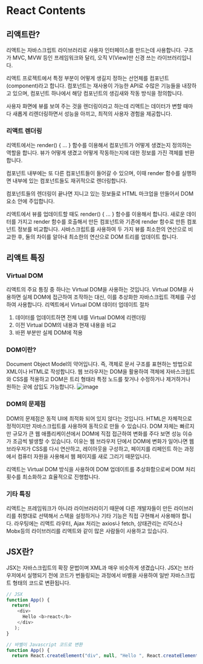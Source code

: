 # React Contents


## 리액트란?
리액트는 자바스크립트 라이브러리로 사용자 인터페이스를 만드는데 사용합니다. 구조가 MVC, MVW 등인 프레임워크와 달리, 오직 V(View)만 신경 쓰는 라이브러리입니다.

리액트 프로젝트에서 특정 부분이 어떻게 생길지 정하는 선언체를 컴포넌트(component)라고 합니다. 컴포넌트는 재사용이 가능한 API로 수많은 기능들을 내장하고 있으며, 
컴포넌트 하나에서 해당 컴포넌트의 생김새와 작동 방식을 정의합니다.

사용자 화면에 뷰를 보여 주는 것을 렌더링이라고 하는데 리액트는 데이터가 변할 때마다 새롭게 리렌더링하면서 성능을 아끼고, 최적의 사용자 경험을 제공합니다.

### 리액트 렌더링
리액트에서는 render() { ... } 함수를 이용해서 컴포넌트가 어떻게 생겼는지 정의하는 역할을 합니다. 뷰가 어떻게 생겼고 어떻게 작동하는지에 대한 정보를 가진 객체를 반환합니다.

컴포넌트 내부에는 또 다른 컴포넌트들이 들어갈 수 있으며, 이때 render 함수를 실행하면 내부에 있는 컴포넌트들도 재귀적으로 렌더링합니다.

컴포넌트들의 렌더링이 끝나면 지니고 있는 정보들로 HTML 마크업을 만들어서 DOM 요소 안에 주입합니다.

리액트에서 뷰를 업데이트할 때도 render() { ... } 함수를 이용해서 합니다. 새로운 데이터를 가지고 render 함수를 호출해서 만든 컴포넌트와 기존에 render 함수로 만튼 컴포넌트 정보를
비교합니다. 사바스크립트를 사용하여 두 가지 뷰를 최소한의 연산으로 비교한 후, 둘의 차이를 알아내 최소한의 연산으로 DOM 트리를 업데이트 합니다.

## 리액트 특징
### Virtual DOM
리액트의 주요 틍징 중 하나는 Virtual DOM을 사용하는 것입니다.
Virtual DOM을 사용하면 실제 DOM에 접근하여 조작하는 대신, 이를 추상화한 자바스크립트 객체를 구성하여 사용합니다.
리엑트에서 Virtual DOM 데이터 업데이트 절차
1. 데이터를 업데이트하면 전체 UI를 Virtual DOM에 리렌더링
2. 이전 Virtual DOM의 내용과 현재 내용을 비교
3. 바뀐 부분만 실제 DOM에 적용

### DOM이란?
Document Object Model의 약어입니다. 즉, 객체로 문서 구조를 표현하는 방법으로 XML이나 HTML로 작성합니다.
웹 브라우저는 DOM을 활용하여 객체에 자바스크립트와 CSS를 적용하고 DOM은 트리 형태라 특정 노드를 찾거나 수정하거나 제거하거나 원하는 곳에 삽입도 가능합니다.
![image](https://user-images.githubusercontent.com/78462110/221190944-281630e7-b989-4a17-88a8-3e5ced430287.png)
### DOM의 문제점
DOM의 문제점은 동적 UI에 최적화 되어 있지 않다는 것입니다. HTML은 자체적으로 정적이지만 자바스크립트를 사용하여 동적으로 만들 수 있습니다.
DOM 자체는 빠르지만 규모가 큰 웹 애플리케이션에서 DOM에 직접 접근하여 변화를 주다 보면 성능 이슈가 조금씩 발생할 수 있습니다. 
이유는 웹 브라우저 단에서 DOM에 변화가 일어나면 웹 브라우저가 CSS를 다시 연산하고, 레이아웃을 구성하고, 페이지를 리페인트 하는 과정에서 컴퓨터 자원을 사용해서 웹 페이지를 새로 그리기 때문입니다.

리액트는 Virtual DOM 방식을 사용하여 DOM 업데이트를 추상화함으로써 DOM 처리 횟수를 최소화하고 효율적으로 진행합니다.

### 기타 특징
리액트는 프레임워크가 아니라 라이브러리이기 때문에 다른 개발자들이 만든 라이브러리를 취향대로 선택해서 스택을 설정하거나 기타 기능은 직접 구현해서 사용해야 합니다.
라우팅에는 리액트 라우터, Ajax 처리는 axios나 fetch, 상태관리는 리덕스나 Mobx등의 라이브러리를 리액트와 같이 많은 사람들이 사용하고 있습니다.

## JSX란?
JSX는 자바스크립트의 확장 문법이며 XML과 매우 비슷하게 생겼습니다. JSX는 브라우저에서 실행되기 전에 코드가 번들링되는 과정에서 바벨을 사용하여 일반 자바스크립트 형태의 코드로 변환됩니다.

```javascript
// JSX
function App() {
  return(
    <div>
      Hello <b>react</b>
    </div>
   );
}

// 바벨이 Javascript 코드로 변환
function App() {
  return React.createElement("div", null, "Hello ", React.createElement("b", null, "react"))
```

